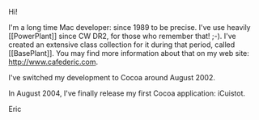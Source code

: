 Hi!

I'm a long time Mac developer: since 1989 to be precise. I've use heavily [[PowerPlant]] since CW DR2, for those who remember that! ;-). I've created an extensive class collection for it during that period, called [[BasePlant]]. You may find more information about that on my web site: http://www.cafederic.com.

I've switched my development to Cocoa around August 2002.

In August 2004, I've finally release my first Cocoa application: iCuistot.

Eric